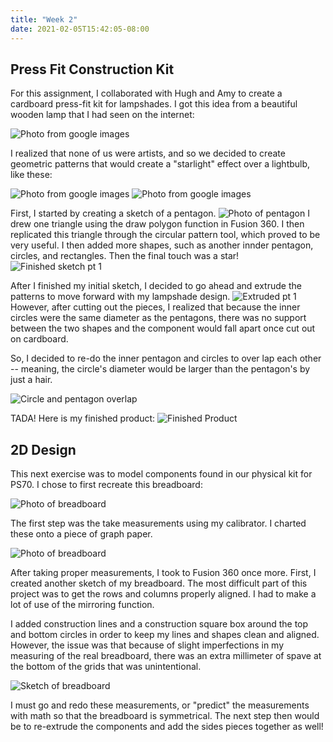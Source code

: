 ```yaml
---
title: "Week 2"
date: 2021-02-05T15:42:05-08:00
---
```


## Press Fit Construction Kit

For this assignment, I collaborated with Hugh and Amy to create a cardboard press-fit kit for lampshades.
I got this idea from a beautiful wooden lamp that I had seen on the internet:

![Photo from google images](woodlamp.png)

I realized that none of us were artists, and so we decided to create geometric patterns that would create a "starlight" effect over a lightbulb, like these:

![Photo from google images](cblamp.png) ![Photo from google images](geolamp.png)

First, I started by creating a sketch of a pentagon. 
![Photo of pentagon](pent.png) 
I drew one triangle using the draw polygon function in Fusion 360. I then replicated this triangle through the circular pattern tool, which proved to be very useful. I then added more shapes, such as another innder pentagon, circles, and rectangles. Then the final touch was a star!
![Finished sketch pt 1](sketch1.png) 

After I finished my initial sketch, I decided to go ahead and extrude the patterns to move forward with my lampshade design.
![Extruded pt 1](sketch.png) 
However, after cutting out the pieces, I realized that because the inner circles were the same diameter as the pentagons, there was no support between the two shapes and the component would fall apart once cut out on cardboard. 

So, I decided to re-do the inner pentagon and circles to over lap each other -- meaning, the circle's diameter would be larger than the pentagon's by just a hair.

![Circle and pentagon overlap](overlap.png) 

TADA! Here is my finished product:
![Finished Product](done.png) 


## 2D Design

This next exercise was to model components found in our physical kit for PS70. I chose to first recreate this breadboard:

![Photo of breadboard](breadboard.jpg)

The first step was the take measurements using my calibrator. I charted these onto a piece of graph paper.

![Photo of breadboard](math.jpg)

After taking proper measurements, I took to Fusion 360 once more. 
First, I created another sketch of my breadboard. The most difficult part of this project was to get the rows and columns properly aligned. I had to make a lot of use of the mirroring function.

I added construction lines and a construction square box around the top and bottom circles in order to keep my lines and shapes clean and aligned.
However, the issue was that because of slight imperfections in my measuring of the real breadboard, there was an extra millimeter of spave at the bottom of the grids that was unintentional.

![Sketch of breadboard](sketchbb.png)

I must go and redo these measurements, or "predict" the measurements with math so that the breadboard is symmetrical. The next step then would be to re-extrude the components and add the sides pieces together as well!